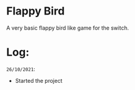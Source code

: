 # Flappy Bird
A very basic flappy bird like game for the switch.

# Log:
`26/10/2021`: 
* Started the project